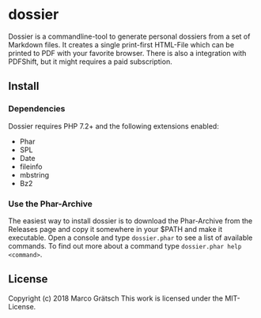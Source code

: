 # dossier

Dossier is a commandline-tool to generate personal dossiers from a set of Markdown files. It creates a single print-first HTML-File which can be printed to PDF with your favorite browser. There is also a integration with PDFShift, but it might requires a paid subscription.


## Install

### Dependencies

Dossier requires PHP 7.2+ and the following extensions enabled:

* Phar
* SPL
* Date
* fileinfo
* mbstring
* Bz2

### Use the Phar-Archive

The easiest way to install dossier is to download the Phar-Archive from the Releases page and copy it somewhere in your $PATH and make it executable. Open a console and type `dossier.phar` to see a list of available commands. To find out more about a command type `dossier.phar help <command>`.


## License

Copyright (c) 2018 Marco Grätsch
This work is licensed under the MIT-License.


